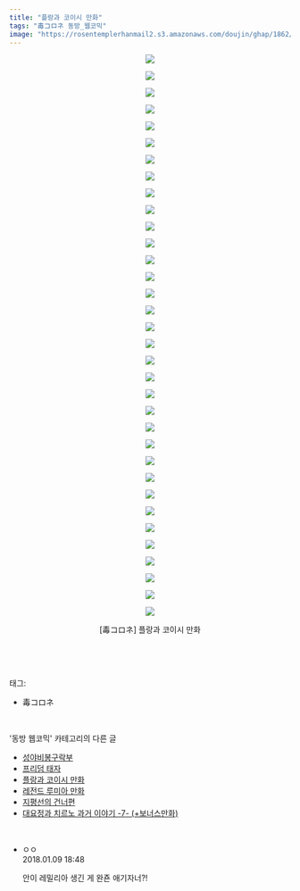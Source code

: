 ```yaml
---
title: "플랑과 코이시 만화"
tags: "毒コロネ 동방_웹코믹"
image: "https://rosentemplerhanmail2.s3.amazonaws.com/doujin/ghap/1862/001.jpg"
---
```

<div class="article">
<p style="text-align: center; clear: none; float: none;"><img src="{{ site.imgserver12 }}/ghap/1862/001.jpg"/></p>
<p style="text-align: center; clear: none; float: none;"><img src="{{ site.imgserver12 }}/ghap/1862/002.jpg"/></p>
<p style="text-align: center; clear: none; float: none;"><img src="{{ site.imgserver12 }}/ghap/1862/003.jpg"/></p>
<p style="text-align: center; clear: none; float: none;"><img src="{{ site.imgserver12 }}/ghap/1862/004.jpg"/></p>
<p style="text-align: center; clear: none; float: none;"><img src="{{ site.imgserver12 }}/ghap/1862/005.jpg"/></p>
<p style="text-align: center; clear: none; float: none;"><img src="{{ site.imgserver12 }}/ghap/1862/006.jpg"/></p>
<p style="text-align: center; clear: none; float: none;"><img src="{{ site.imgserver12 }}/ghap/1862/007.jpg"/></p>
<p style="text-align: center; clear: none; float: none;"><img src="{{ site.imgserver12 }}/ghap/1862/008.jpg"/></p>
<p style="text-align: center; clear: none; float: none;"><img src="{{ site.imgserver12 }}/ghap/1862/009.jpg"/></p>
<p style="text-align: center; clear: none; float: none;"><img src="{{ site.imgserver12 }}/ghap/1862/010.jpg"/></p>
<p style="text-align: center; clear: none; float: none;"><img src="{{ site.imgserver12 }}/ghap/1862/011.jpg"/></p>
<p style="text-align: center; clear: none; float: none;"><img src="{{ site.imgserver12 }}/ghap/1862/012.jpg"/></p>
<p style="text-align: center; clear: none; float: none;"><img src="{{ site.imgserver12 }}/ghap/1862/013.jpg"/></p>
<p style="text-align: center; clear: none; float: none;"><img src="{{ site.imgserver12 }}/ghap/1862/014.jpg"/></p>
<p style="text-align: center; clear: none; float: none;"><img src="{{ site.imgserver12 }}/ghap/1862/015.jpg"/></p>
<p style="text-align: center; clear: none; float: none;"><img src="{{ site.imgserver12 }}/ghap/1862/016.jpg"/></p>
<p style="text-align: center; clear: none; float: none;"><img src="{{ site.imgserver12 }}/ghap/1862/017.jpg"/></p>
<p style="text-align: center; clear: none; float: none;"><img src="{{ site.imgserver12 }}/ghap/1862/018.jpg"/></p>
<p style="text-align: center; clear: none; float: none;"><img src="{{ site.imgserver12 }}/ghap/1862/019.jpg"/></p>
<p style="text-align: center; clear: none; float: none;"><img src="{{ site.imgserver12 }}/ghap/1862/020.jpg"/></p>
<p style="text-align: center; clear: none; float: none;"><img src="{{ site.imgserver12 }}/ghap/1862/021.jpg"/></p>
<p style="text-align: center; clear: none; float: none;"><img src="{{ site.imgserver12 }}/ghap/1862/022.jpg"/></p>
<p style="text-align: center; clear: none; float: none;"><img src="{{ site.imgserver12 }}/ghap/1862/023.jpg"/></p>
<p style="text-align: center; clear: none; float: none;"><img src="{{ site.imgserver12 }}/ghap/1862/024.jpg"/></p>
<p style="text-align: center; clear: none; float: none;"><img src="{{ site.imgserver12 }}/ghap/1862/025.jpg"/></p>
<p style="text-align: center; clear: none; float: none;"><img src="{{ site.imgserver12 }}/ghap/1862/026.jpg"/></p>
<p style="text-align: center; clear: none; float: none;"><img src="{{ site.imgserver12 }}/ghap/1862/027.jpg"/></p>
<p style="text-align: center; clear: none; float: none;"><img src="{{ site.imgserver12 }}/ghap/1862/028.jpg"/></p>
<p style="text-align: center; clear: none; float: none;"><img src="{{ site.imgserver12 }}/ghap/1862/029.jpg"/></p>
<p style="text-align: center; clear: none; float: none;"><img src="{{ site.imgserver12 }}/ghap/1862/030.jpg"/></p>
<p style="text-align: center; clear: none; float: none;"><img src="{{ site.imgserver12 }}/ghap/1862/031.jpg"/></p>
<p style="text-align: center; clear: none; float: none;"><img src="{{ site.imgserver12 }}/ghap/1862/032.jpg"/></p>
<p style="text-align: center; clear: none; float: none;"><img src="{{ site.imgserver12 }}/ghap/1862/033.jpg"/></p>
<p style="text-align: center; clear: none; float: none;"><img src="{{ site.imgserver12 }}/ghap/1862/034.jpg"/></p>
<p style="text-align: center; clear: none; float: none;">[毒コロネ] 플랑과 코이시 만화</p>
<p><br/></p>
</div><br/>
<div class="tagTrail">
<p>태그: </p>
<ul>
<li>毒コロネ</li>
</ul>
</div><br/>
<div class="another">
<p>'동방 웹코믹' 카테고리의 다른 글</p>
<ul>
<li><a href="/ghap_1914">성야비봉구락부</a></li>
<li><a href="/ghap_1870">프리덤 태자</a></li>
<li><a href="/ghap_1862">플랑과 코이시 만화</a></li>
<li><a href="/ghap_1859">레전드 루미아 만화</a></li>
<li><a href="/ghap_1848">지평선의 건너편</a></li>
<li><a href="/ghap_1833">대요정과 치르노 과거 이야기 -7- (+보너스만화)</a></li>
</ul>
</div><br/>
<div class="cb_module cb_fluid">
<div class="cb_wrt cb_profile">
<div class="comment">
<ul>
<li class="cb_thumb_off" id="comment15170301">
<div class="cb_comment_area">
<div class="cb_info_area">
<div class="cb_section">
<span class="cb_nick_name">ㅇㅇ</span>
</div>
<div class="cb_section">
<span class="cb_date">2018.01.09 18:48 </span>
</div>
</div>
<div class="cb_dsc_comment">
<p class="cb_dsc">
											안이 레밀리아 생긴 게 완죤 애기자너?!
										</p>
</div>
</div></li>
</ul>
</div>
</div><!-- commentList close -->
</div><br/>
